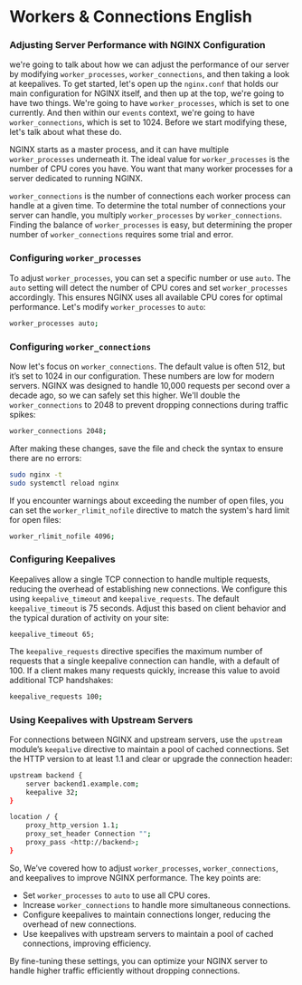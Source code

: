 # Workers & Connections English

### Adjusting Server Performance with NGINX Configuration

we're going to talk about how we can adjust the performance of our server by modifying `worker_processes`, `worker_connections`, and then taking a look at keepalives. To get started, let's open up the `nginx.conf` that holds our main configuration for NGINX itself, and then up at the top, we're going to have two things. We're going to have `worker_processes`, which is set to one currently. And then within our `events` context, we're going to have `worker_connections`, which is set to 1024. Before we start modifying these, let's talk about what these do.

NGINX starts as a master process, and it can have multiple `worker_processes` underneath it. The ideal value for `worker_processes` is the number of CPU cores you have. You want that many worker processes for a server dedicated to running NGINX.

`worker_connections` is the number of connections each worker process can handle at a given time. To determine the total number of connections your server can handle, you multiply `worker_processes` by `worker_connections`. Finding the balance of `worker_processes` is easy, but determining the proper number of `worker_connections` requires some trial and error.

### Configuring `worker_processes`

To adjust `worker_processes`, you can set a specific number or use `auto`. The `auto` setting will detect the number of CPU cores and set `worker_processes` accordingly. This ensures NGINX uses all available CPU cores for optimal performance. Let's modify `worker_processes` to `auto`:

```bash
worker_processes auto;
```

### Configuring `worker_connections`

Now let's focus on `worker_connections`. The default value is often 512, but it’s set to 1024 in our configuration. These numbers are low for modern servers. NGINX was designed to handle 10,000 requests per second over a decade ago, so we can safely set this higher. We'll double the `worker_connections` to 2048 to prevent dropping connections during traffic spikes:

```bash
worker_connections 2048;
```

After making these changes, save the file and check the syntax to ensure there are no errors:

```bash
sudo nginx -t
sudo systemctl reload nginx
```

If you encounter warnings about exceeding the number of open files, you can set the `worker_rlimit_nofile` directive to match the system's hard limit for open files:

```bash
worker_rlimit_nofile 4096;
```

### Configuring Keepalives

Keepalives allow a single TCP connection to handle multiple requests, reducing the overhead of establishing new connections. We configure this using `keepalive_timeout` and `keepalive_requests`. The default `keepalive_timeout` is 75 seconds. Adjust this based on client behavior and the typical duration of activity on your site:

```
keepalive_timeout 65;

```

The `keepalive_requests` directive specifies the maximum number of requests that a single keepalive connection can handle, with a default of 100. If a client makes many requests quickly, increase this value to avoid additional TCP handshakes:

```bash
keepalive_requests 100;
```

### Using Keepalives with Upstream Servers

For connections between NGINX and upstream servers, use the `upstream` module’s `keepalive` directive to maintain a pool of cached connections. Set the HTTP version to at least 1.1 and clear or upgrade the connection header:

```bash
upstream backend {
    server backend1.example.com;
    keepalive 32;
}
```

```bash
location / {
    proxy_http_version 1.1;
    proxy_set_header Connection "";
    proxy_pass <http://backend>;
}
```

So, We’ve covered how to adjust `worker_processes`, `worker_connections`, and keepalives to improve NGINX performance. The key points are:

- Set `worker_processes` to `auto` to use all CPU cores.
- Increase `worker_connections` to handle more simultaneous connections.
- Configure keepalives to maintain connections longer, reducing the overhead of new connections.
- Use keepalives with upstream servers to maintain a pool of cached connections, improving efficiency.

By fine-tuning these settings, you can optimize your NGINX server to handle higher traffic efficiently without dropping connections.
